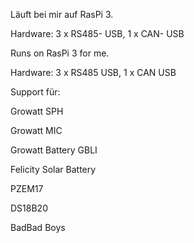 Läuft bei mir auf RasPi 3.

Hardware: 3 x RS485- USB, 1 x CAN- USB


Runs on RasPi 3 for me.

Hardware: 3 x RS485 USB, 1 x CAN USB


Support für:

Growatt SPH

Growatt MIC

Growatt Battery GBLI

Felicity Solar Battery

PZEM17

DS18B20

BadBad Boys
